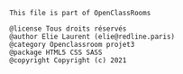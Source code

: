    This file is part of OpenClassRooms

    @license Tous droits réservés
    @author Elie Laurent (elie@redline.paris)
    @category Openclassroom projet3
    @package HTML5 CSS SASS
    @copyright Copyright (c) 2021


